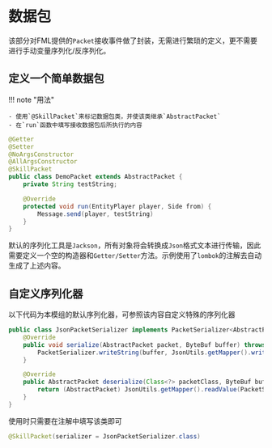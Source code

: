 # 数据包

该部分对FML提供的`Packet`接收事件做了封装，无需进行繁琐的定义，更不需要进行手动变量序列化/反序列化。

## 定义一个简单数据包

!!! note "用法"

    - 使用`@SkillPacket`来标记数据包类，并使该类继承`AbstractPacket`
    - 在`run`函数中填写接收数据包后所执行的内容

```java
@Getter
@Setter
@NoArgsConstructor
@AllArgsConstructor
@SkillPacket
public class DemoPacket extends AbstractPacket {
    private String testString;

    @Override
    protected void run(EntityPlayer player, Side from) {
        Message.send(player, testString)
    }
}
```

默认的序列化工具是`Jackson`，所有对象将会转换成`Json`格式文本进行传输，因此需要定义一个空的构造器和`Getter/Setter`方法。示例使用了`lombok`的注解去自动生成了上述内容。

## 自定义序列化器

以下代码为本模组的默认序列化器，可参照该内容自定义特殊的序列化器

```java
public class JsonPacketSerializer implements PacketSerializer<AbstractPacket> {
    @Override
    public void serialize(AbstractPacket packet, ByteBuf buffer) throws Exception {
        PacketSerializer.writeString(buffer, JsonUtils.getMapper().writeValueAsString(packet));
    }

    @Override
    public AbstractPacket deserialize(Class<?> packetClass, ByteBuf buffer) throws Exception {
        return (AbstractPacket) JsonUtils.getMapper().readValue(PacketSerializer.readString(buffer), packetClass);
    }
}
```

使用时只需要在注解中填写该类即可

```java
@SkillPacket(serializer = JsonPacketSerializer.class)
```